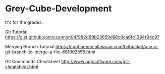 # Grey-Cube-Development
It's for the grades.

Git Tutorial
https://gist.github.com/ccannon94/982d69b23659d66c0ca6fb1384f94c97

Merging Branch Tutorial
https://confluence.atlassian.com/bitbucket/use-a-git-branch-to-merge-a-file-681902555.html

Git Commands Cheatsheet
http://www.ndpsoftware.com/git-cheatsheet.html